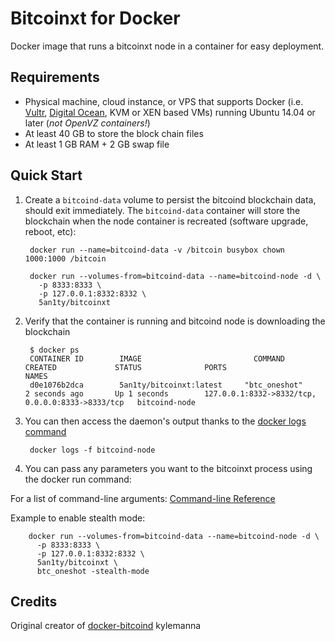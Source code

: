 Bitcoinxt for Docker
===================

Docker image that runs a bitcoinxt node in a container for easy deployment.

Requirements
------------

* Physical machine, cloud instance, or VPS that supports Docker (i.e. [Vultr](http://bit.ly/1HngXg0), [Digital Ocean](http://bit.ly/18AykdD), KVM or XEN based VMs) running Ubuntu 14.04 or later (*not OpenVZ containers!*)
* At least 40 GB to store the block chain files
* At least 1 GB RAM + 2 GB swap file

Quick Start
-----------

1. Create a `bitcoind-data` volume to persist the bitcoind blockchain data, should exit immediately.  The `bitcoind-data` container will store the blockchain when the node container is recreated (software upgrade, reboot, etc):

        docker run --name=bitcoind-data -v /bitcoin busybox chown 1000:1000 /bitcoin

        docker run --volumes-from=bitcoind-data --name=bitcoind-node -d \
          -p 8333:8333 \
          -p 127.0.0.1:8332:8332 \
          5an1ty/bitcoinxt

2. Verify that the container is running and bitcoind node is downloading the blockchain

        $ docker ps
        CONTAINER ID        IMAGE                         COMMAND             CREATED             STATUS              PORTS                                              NAMES
        d0e1076b2dca        5an1ty/bitcoinxt:latest     "btc_oneshot"       2 seconds ago       Up 1 seconds        127.0.0.1:8332->8332/tcp, 0.0.0.0:8333->8333/tcp   bitcoind-node

3. You can then access the daemon's output thanks to the [docker logs command]( https://docs.docker.com/reference/commandline/cli/#logs)

        docker logs -f bitcoind-node

4. You can pass any parameters you want to the bitcoinxt process using the docker run command:

  For a list of command-line arguments: [Command-line Reference](https://en.bitcoin.it/wiki/Running_Bitcoin#Command-line_arguments)

  Example to enable stealth mode:

        docker run --volumes-from=bitcoind-data --name=bitcoind-node -d \
          -p 8333:8333 \
          -p 127.0.0.1:8332:8332 \
          5an1ty/bitcoinxt \
          btc_oneshot -stealth-mode

Credits
-----------

Original creator of [docker-bitcoind](https://github.com/kylemanna/docker-bitcoind) kylemanna
